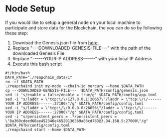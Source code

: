 # Node Setup

If you would like to setup a general node on your local machine to participate and store data for the Blockchain, the you can do so by following these step:

1. Download the Genesis.json file from [here](https://raw.githubusercontent.com/reapchain/testnets/e9f5839fb7d26f036dd5099e49c9b63d0a208b53/genesis.json).
2. Replace "---DOWNLOADED-GENESIS-FILE---" with the path of the downloaded Genesis File
3. Replace "------YOUR IP ADDRESS------" with your local IP Address
4. Execute this bash script

```
#!/bin/bash
DATA_PATH="./reapchain_data/1"
rm -rf $DATA_PATH
./reapchaind init my-node --chain-id mercury --home $DATA_PATH
cp ---DOWNLOADED-GENESIS-FILE---  $DATA_PATH/config/genesis.json
sed -i 's/enable = false/enable = true/g' $DATA_PATH/config/app.toml
sed -i "s/laddr = \"tcp:\/\/127.0.0.1:26657\"/laddr = \"tcp:\/\/------YOUR IP ADDRESS------:27100\"/g" $DATA_PATH/config/config.toml
sed -i "s/laddr = \"tcp:\/\/0.0.0.0:26656\"/laddr = \"tcp:\/\/------YOUR IP ADDRESS------:27000\"/g" $DATA_PATH/config/config.toml
sed -i "s/persistent_peers = .*/persistent_peers = \"8a360cdeed68ae452346e46520136569a86cd783@3.34.158.5:27000\"/g" $DATA_PATH/config/config.toml
./reapchaind start --home $DATA_PATH


```
